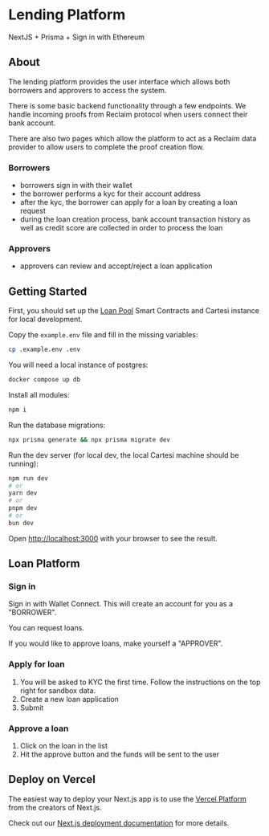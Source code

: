 # Lending Platform

NextJS + Prisma + Sign in with Ethereum

## About

The lending platform provides the user interface which allows both borrowers and approvers to access the system.

There is some basic backend functionality through a few endpoints. We handle incoming proofs from Reclaim protocol when users connect their bank account.

There are also two pages which allow the platform to act as a Reclaim data provider to allow users to complete the proof creation flow.

### Borrowers

- borrowers sign in with their wallet
- the borrower performs a kyc for their account address
- after the kyc, the borrower can apply for a loan by creating a loan request
- during the loan creation process, bank account transaction history as well as credit score are collected in order to process the loan

### Approvers

- approvers can review and accept/reject a loan application

## Getting Started

First, you should set up the [Loan Pool](https://github.com/Locale-Network/loan-pool) Smart Contracts and Cartesi instance for local development.

Copy the `example.env` file and fill in the missing variables:

```bash
cp .example.env .env
```

You will need a local instance of postgres:
```bash
docker compose up db
```

Install all modules:

```bash
npm i
```

Run the database migrations:
```bash
npx prisma generate && npx prisma migrate dev
```

Run the dev server (for local dev, the local Cartesi machine should be running):


```bash
npm run dev
# or
yarn dev
# or
pnpm dev
# or
bun dev
```

Open [http://localhost:3000](http://localhost:3000) with your browser to see the result.

## Loan Platform

### Sign in

Sign in with Wallet Connect. This will create an account for you as a "BORROWER".

You can request loans. 

If you would like to approve loans, make yourself a "APPROVER".

### Apply for loan

1. You will be asked to KYC the first time. Follow the instructions on the top right for sandbox data.
2. Create a new loan application
3. Submit

### Approve a loan

1. Click on the loan in the list
2. Hit the approve button and the funds will be sent to the user

## Deploy on Vercel

The easiest way to deploy your Next.js app is to use the [Vercel Platform](https://vercel.com/new?utm_medium=default-template&filter=next.js&utm_source=create-next-app&utm_campaign=create-next-app-readme) from the creators of Next.js.

Check out our [Next.js deployment documentation](https://nextjs.org/docs/deployment) for more details.

